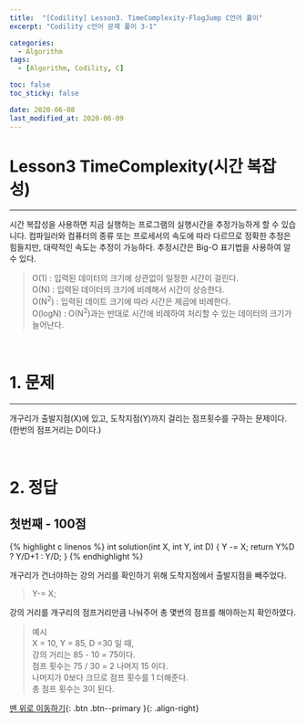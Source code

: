```yaml
---
title:  "[Codility] Lesson3. TimeComplexity-FlogJump C언어 풀이" 
excerpt: "Codility c언어 문제 풀이 3-1"

categories:
  - Algorithm
tags:
  - [Algorithm, Codility, C]

toc: false
toc_sticky: false

date: 2020-06-08
last_modified_at: 2020-06-09
---
```

# Lesson3 TimeComplexity(시간 복잡성)
---
시간 복잡성을 사용하면 지금 실행하는 프로그램의 실행시간을 추정가능하게 할 수 있습니다. 컴파일러와 컴퓨터의 종류 또는 프로세서의 속도에 따라 다르므로 정확한 추정은 힘들지만, 대략적인 속도는 추정이 가능하다. 추정시간은 Big-O 표기법을 사용하여 알 수 있다.

> O(1) : 입력된 데이터의 크기에 상관없이 일정한 시간이 걸린다.   
O(N) : 입력된 데이터의 크기에 비례해서 시간이 상승한다.   
O(N<sup>2</sup>) : 입력된 데이트 크기에 따라 시간은 제곱에 비례한다.   
O(logN) : O(N<sup>2</sup>)과는 반대로 시간에 비례하여 처리할 수 있는 데이터의 크기가 늘어난다.

<br>

# 1. 문제
---
개구리가 출발지점(X)에 있고, 도착지점(Y)까지 걸리는 점프횟수를 구하는 문제이다.(한번의 점프거리는 D이다.) 

<br>

# 2. 정답
## 첫번째 - 100점

{% highlight c linenos %}
int solution(int X, int Y, int D) {
    Y -= X;
    return Y%D ? Y/D+1 : Y/D;
}
{% endhighlight %}

개구리가 건너야하는 강의 거리를 확인하기 위해 도착지점에서 출발지점을 빼주었다.
> Y-= X;

강의 거리를 개구리의 점프거리만큼 나눠주어 총 몇번의 점프를 해야하는지 확인하였다.
>예시    
X = 10,  Y = 85, D =30 일 때,   
강의 거리는 85 - 10 = 75이다.   
점프 횟수는 75 / 30 = 2 나머지 15 이다.   
나머지가 0보다 크므로 점프 횟수를 1 더해준다.   
총 점프 횟수는 3이 된다.

[맨 위로 이동하기](#){: .btn .btn--primary }{: .align-right}